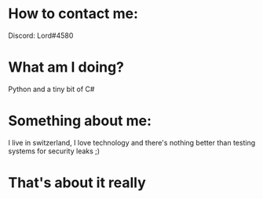# How to contact me:
  Discord: Lord#4580

# What am I doing?
  Python and a
  tiny bit of C#
  
# Something about me:
  I live in switzerland,
  I love technology and
  there's nothing better than testing systems for security leaks ;)

# That's about it really
